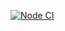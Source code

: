 [![Node CI](https://github.com/fa1k3n/gostream-connection/actions/workflows/node.yaml/badge.svg)](https://github.com/fa1k3n/gostream-connection/actions/workflows/node.yaml)
